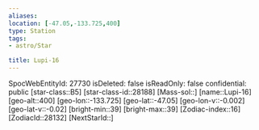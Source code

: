 ```yaml
---
aliases: 
location: [-47.05,-133.725,400]
type: Station
tags:
- astro/Star

title: Lupi-16
---
```

SpocWebEntityId: 27730
isDeleted: false
isReadOnly: false
confidential: public
[star-class::B5]
[star-class-id::28188]
[Mass-sol::]
[name::Lupi-16]
[geo-alt::400]
[geo-lon::-133.725]
[geo-lat::-47.05]
[geo-lon-v::-0.002]
[geo-lat-v::-0.02]
[bright-min::39]
[bright-max::39]
[Zodiac-index::16]
[ZodiacId::28132]
[NextStarId::]



